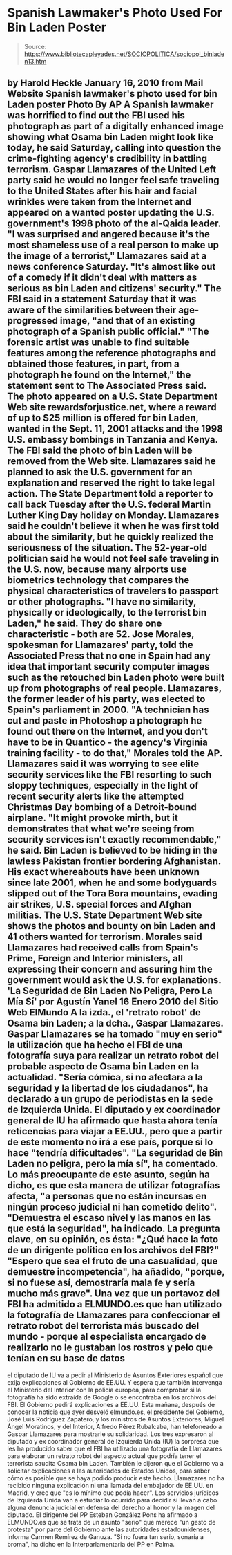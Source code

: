 # Spanish Lawmaker's Photo Used For Bin Laden Poster

> Source: https://www.bibliotecapleyades.net/SOCIOPOLITICA/sociopol_binladen13.htm

by Harold Heckle
January 16, 2010
from
Mail
Website
Spanish lawmaker's photo used for bin Laden poster Photo By AP
A Spanish lawmaker was horrified to find out the FBI used his photograph as
part of a digitally enhanced image showing what Osama bin Laden might look
like today, he said Saturday, calling into question the crime-fighting
agency's credibility in battling terrorism.
Gaspar Llamazares of the United Left party said he would no longer feel safe
traveling to the United States after his hair and facial wrinkles were taken
from the Internet and appeared on a wanted poster updating the U.S.
government's 1998 photo of the al-Qaida leader.
"I was surprised and angered because it's the most shameless use of a real
person to make up the image of a terrorist," Llamazares said at a news
conference Saturday. "It's almost like out of a comedy if it didn't deal
with matters as serious as bin Laden and citizens' security."
The FBI said in a statement Saturday that it was aware of the similarities
between their age-progressed image,
"and that of an existing photograph of a
Spanish public official."
"The forensic artist was unable to find suitable features among the
reference photographs and obtained those features, in part, from a
photograph he found on the Internet," the statement sent to The Associated
Press said.
The photo appeared on a U.S. State Department Web site
rewardsforjustice.net,
where a reward of up to $25 million is offered for bin Laden, wanted in the
Sept. 11, 2001 attacks and the 1998 U.S. embassy bombings in Tanzania and
Kenya. The FBI said the photo of bin Laden will be removed from the Web
site.
Llamazares said he planned to ask the U.S. government for an explanation and
reserved the right to take legal action.
The State Department told a reporter to call back Tuesday after the U.S.
federal Martin Luther King Day holiday on Monday.
Llamazares said he couldn't believe it when he was first told about the
similarity, but he quickly realized the seriousness of the situation.
The 52-year-old politician said he would not feel safe traveling in the U.S.
now, because many airports use
biometrics technology that compares the
physical characteristics of travelers to passport or other photographs.
"I have no similarity, physically or ideologically, to the terrorist bin
Laden," he said.
They do share one characteristic - both are 52.
Jose Morales, spokesman for Llamazares' party, told the Associated Press
that no one in Spain had any idea that important security computer images
such as the retouched bin Laden photo were built up from photographs of real
people.
Llamazares, the former leader of his party, was elected to Spain's
parliament in 2000.
"A technician has cut and paste in Photoshop a photograph he found out there
on the Internet, and you don't have to be in Quantico - the agency's
Virginia training facility - to do that," Morales told the AP.
Llamazares said it was worrying to see elite security services like the FBI
resorting to such sloppy techniques, especially in the light of recent
security alerts like the attempted
Christmas Day bombing of a Detroit-bound
airplane.
"It might provoke mirth, but it demonstrates that what we're seeing from
security services isn't exactly recommendable," he said.
Bin Laden is believed to be hiding in the lawless Pakistan frontier
bordering Afghanistan. His exact whereabouts have been unknown since late
2001, when he and some bodyguards slipped out of the Tora Bora mountains,
evading air strikes, U.S. special forces and Afghan militias.
The U.S. State Department Web site shows the photos and bounty on bin Laden
and 41 others wanted for terrorism.
Morales said Llamazares had received calls from Spain's Prime, Foreign and
Interior ministers, all expressing their concern and assuring him the
government would ask the U.S. for explanations.
'La Seguridad de Bin Laden No Peligra, Pero La Mía Sí'
por
Agustín Yanel
16 Enero 2010
del Sitio Web
ElMundo
A la izda., el 'retrato robot' de Osama bin Laden; a la dcha., Gaspar
Llamazares.
Gaspar Llamazares se ha tomado "muy en serio" la utilización que ha hecho el
FBI de una fotografía suya para realizar un retrato robot del probable
aspecto de Osama bin Laden en la actualidad.
"Sería cómica, si no afectara a
la seguridad y la libertad de los ciudadanos", ha declarado a un grupo de
periodistas en la sede de Izquierda Unida.
El diputado y ex coordinador general de IU ha afirmado que hasta ahora tenía
reticencias para viajar a EE.UU., pero que a partir de este momento no irá a
ese país, porque si lo hace "tendría dificultades".
"La seguridad de Bin
Laden no peligra, pero la mía sí", ha comentado.
Lo más preocupante de este
asunto, según ha dicho, es que esta manera de utilizar fotografías afecta,
"a
personas que no están incursas en ningún proceso judicial ni han cometido
delito".
"Demuestra el escaso nivel y las manos en las que está la seguridad", ha
indicado.
La pregunta clave, en su opinión, es ésta:
"¿Qué hace la foto de
un dirigente político en los archivos del FBI?"
"Espero que sea el fruto de
una casualidad, que demuestre incompetencia", ha añadido, "porque, si no
fuese así, demostraría mala fe y sería mucho más grave".
Una vez que un portavoz del FBI ha admitido a ELMUNDO.es que han utilizado
la fotografía de Llamazares para confeccionar el retrato robot del
terrorista más buscado del mundo - porque al especialista encargado de
realizarlo no le gustaban los rostros y pelo que tenían en su base de datos
-
el diputado de IU va a pedir al Ministerio de Asuntos Exteriores español que
exija explicaciones al Gobierno de EE.UU.
Y espera que también intervenga el Ministerio del Interior con la policía
europea, para comprobar si la fotografía ha sido extraída de Google o se
encontraba en los archivos del FBI.
El Gobierno pedirá explicaciones a
EE.UU.
Esta mañana, después de conocer la noticia que ayer desveló elmundo.es, el
presidente del Gobierno, José Luis Rodríguez Zapatero, y los
ministros de
Asuntos Exteriores, Miguel Ángel Moratinos, y del Interior, Alfredo Pérez
Rubalcaba, han telefoneado a Gaspar Llamazares para mostrarle su solidaridad.
Los tres expresaron al diputado y ex coordinador general de Izquierda Unida
(IU) la sorpresa que les ha producido saber que el FBI ha utilizado una
fotografía de Llamazares para elaborar un retrato robot del aspecto actual
que podría tener el terrorista saudita
Osama bin Laden.
También le dijeron que el Gobierno va a solicitar explicaciones a las
autoridades de Estados Unidos, para saber cómo es posible que se haya podido
producir este hecho. Llamazares no ha recibido ninguna explicación ni una
llamada del embajador de EE.UU. en Madrid, y cree que "es lo mínimo que podía
hacer".
Los servicios jurídicos de Izquierda Unida van a estudiar lo
ocurrido para decidir si llevan a cabo alguna denuncia judicial en defensa
del derecho al honor y la imagen del diputado.
El dirigente del PP Esteban González Pons ha afirmado a ELMUNDO.es que se
trata de un asunto "serio" que merece "un gesto de protesta" por parte del
Gobierno ante las autoridades estadounidenses, informa Carmen Remírez de
Ganuza.
"Si no fuera tan serio, sonaría a broma", ha dicho en la
Interparlamentaria del PP en Palma.
